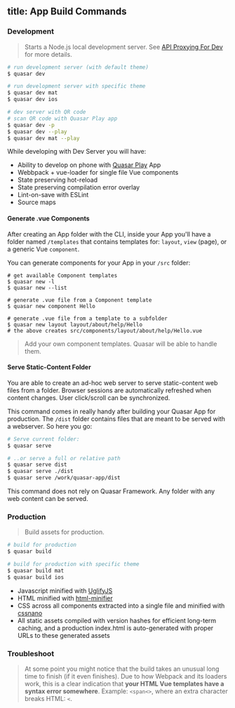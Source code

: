 title: App Build Commands
---

### Development
> Starts a Node.js local development server. See [API Proxying For Dev](/guide/app-api-proxying-for-dev.html) for more details.

``` bash
# run development server (with default theme)
$ quasar dev

# run development server with specific theme
$ quasar dev mat
$ quasar dev ios

# dev server with QR code
# scan QR code with Quasar Play app
$ quasar dev -p
$ quasar dev --play
$ quasar dev mat --play
```

While developing with Dev Server you will have:
* Ability to develop on phone with [Quasar Play](/guide/quasar-play-app.html) App
* Webbpack + vue-loader for single file Vue components
* State preserving hot-reload
* State preserving compilation error overlay
* Lint-on-save with ESLint
* Source maps

#### Generate .vue Components
After creating an App folder with the CLI, inside your App you'll have a folder named `/templates` that contains templates for: `layout`, `view` (page), or a generic Vue `component`.

You can generate components for your App in your `/src` folder:
```
# get available Component templates
$ quasar new -l
$ quasar new --list

# generate .vue file from a Component template
$ quasar new component Hello

# generate .vue file from a template to a subfolder
$ quasar new layout layout/about/help/Hello
# the above creates src/components/layout/about/help/Hello.vue
```

> Add your own component templates. Quasar will be able to handle them.

#### Serve Static-Content Folder
You are able to create an ad-hoc web server to serve static-content web files from a folder. Browser sessions are automatically refreshed when content changes. User click/scroll can be synchronized.

This command comes in really handy after building your Quasar App for production. The `/dist` folder contains files that are meant to be served with a webserver. So here you go:

``` bash
# Serve current folder:
$ quasar serve

# ..or serve a full or relative path
$ quasar serve dist
$ quasar serve ./dist
$ quasar serve /work/quasar-app/dist
```

This command does not rely on Quasar Framework. Any folder with any web content can be served.

### Production
> Build assets for production.

``` bash
# build for production
$ quasar build

# build for production with specific theme
$ quasar build mat
$ quasar build ios
```

* Javascript minified with [UglifyJS](https://github.com/mishoo/UglifyJS2)
* HTML minified with [html-minifier](https://github.com/kangax/html-minifier)
* CSS across all components extracted into a single file and minified with [cssnano](https://github.com/ben-eb/cssnano)
* All static assets compiled with version hashes for efficient long-term caching, and a production index.html is auto-generated with proper URLs to these generated assets

### Troubleshoot
> At some point you might notice that the build takes an unusual long time to finish (if it even finishes). Due to how Webpack and its loaders work, this is a clear indication that **your HTML Vue templates have a syntax error somewhere**. Example: `<span<>`, where an extra character breaks HTML: `<`.
